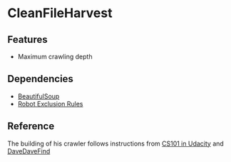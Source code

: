 CleanFileHarvest
================

## Features
- Maximum crawling depth


## Dependencies
- [BeautifulSoup](http://www.crummy.com/software/BeautifulSoup/)
- [Robot Exclusion Rules](http://nikitathespider.com/python/rerp/)

## Reference

The building of his crawler follows instructions from [CS101 in Udacity](https://www.udacity.com/course/viewer#!/c-cs101) and [DaveDaveFind](http://davedavefind.appspot.com/)

